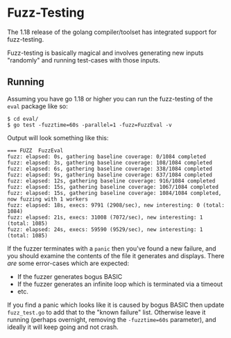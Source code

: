 # Fuzz-Testing

The 1.18 release of the golang compiler/toolset has integrated support for
fuzz-testing.

Fuzz-testing is basically magical and involves generating new inputs "randomly"
and running test-cases with those inputs.

## Running

Assuming you have go 1.18 or higher you can run the fuzz-testing of the
`eval` package like so:

    $ cd eval/
    $ go test -fuzztime=60s -parallel=1 -fuzz=FuzzEval -v

Output will look something like this:

    === FUZZ  FuzzEval
    fuzz: elapsed: 0s, gathering baseline coverage: 0/1084 completed
    fuzz: elapsed: 3s, gathering baseline coverage: 108/1084 completed
    fuzz: elapsed: 6s, gathering baseline coverage: 338/1084 completed
    fuzz: elapsed: 9s, gathering baseline coverage: 637/1084 completed
    fuzz: elapsed: 12s, gathering baseline coverage: 916/1084 completed
    fuzz: elapsed: 15s, gathering baseline coverage: 1067/1084 completed
    fuzz: elapsed: 15s, gathering baseline coverage: 1084/1084 completed, now fuzzing with 1 workers
    fuzz: elapsed: 18s, execs: 9791 (2908/sec), new interesting: 0 (total: 1084)
    fuzz: elapsed: 21s, execs: 31008 (7072/sec), new interesting: 1 (total: 1085)
    fuzz: elapsed: 24s, execs: 59590 (9529/sec), new interesting: 1 (total: 1085)

If the fuzzer terminates with a `panic` then you've found a new failure, and you should examine the contents of the file it generates and displays.  There _are_ some error-cases which are expected:

* If the fuzzer generates bogus BASIC
* If the fuzzer generates an infinite loop which is terminated via a timeout
* etc.

If you find a panic which looks like it is caused by bogus BASIC then update `fuzz_test.go` to add that to the "known failure" list.   Otherwise leave it running (perhaps overnight, removing the `-fuzztime=60s` parameter), and ideally it will keep going and not crash.
